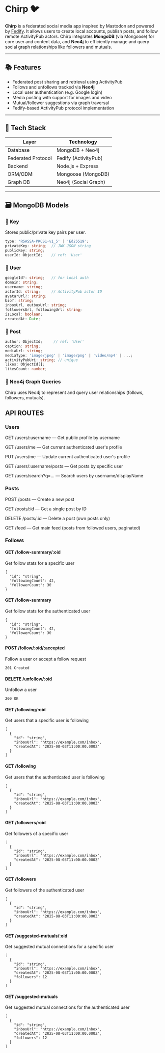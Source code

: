 # Chirp 🐦

**Chirp** is a federated social media app inspired by Mastodon and powered by [Fedify](https://github.com/modern-activitypub/fedify). It allows users to create local accounts, publish posts, and follow remote ActivityPub actors. Chirp integrates **MongoDB** (via Mongoose) for core user and content data, and **Neo4j** to efficiently manage and query social graph relationships like followers and mutuals.

---

## 📚 Features

- Federated post sharing and retrieval using ActivityPub
- Follows and unfollows tracked via **Neo4j**
- Local user authentication (e.g. Google login)
- Media posting with support for images and video
- Mutual/follower suggestions via graph traversal
- Fedify-based ActivityPub protocol implementation

---

## 🧱 Tech Stack

| Layer              | Technology                  |
|--------------------|------------------------------|
| Database           | MongoDB + Neo4j              |
| Federated Protocol | Fedify (ActivityPub)         |
| Backend            | Node.js + Express            |
| ORM/ODM            | Mongoose (MongoDB)           |
| Graph DB           | Neo4j (Social Graph)         |

---

## 🗃️ MongoDB Models

### 🔐 Key

Stores public/private key pairs per user.

```ts
type: 'RSASSA-PKCS1-v1_5' | 'Ed25519';
privateKey: string;  // JWK JSON string
publicKey: string;
userId: ObjectId;    // ref: 'User'
```

### 🔐 User

```ts
googleId?: string;   // for local auth
domain: string;
username: string;
actorId: string;     // ActivityPub actor ID
avatarUrl?: string;
bio?: string;
inboxUrl, outboxUrl: string;
followersUrl, followingUrl: string;
isLocal: boolean;
createdAt: Date;
```

### 📝 Post

```ts
author: ObjectId;     // ref: 'User'
caption: string;
mediaUrl: string;
mediaType: 'image/jpeg' | 'image/png' | 'video/mp4' | ...;
activityPubUri: string; // unique
likes: ObjectId[];
likesCount: number;
```

### 🔗 Neo4j Graph Queries

Chirp uses Neo4j to represent and query user relationships (follows, followers, mutuals).

## API ROUTES

### Users
GET /users/:username — Get public profile by username

GET /users/me — Get current authenticated user's profile

PUT /users/me — Update current authenticated user's profile

GET /users/:username/posts — Get posts by specific user

GET /users/search?q=... — Search users by username/displayName

### Posts
POST /posts — Create a new post

GET /posts/:id — Get a single post by ID

DELETE /posts/:id — Delete a post (own posts only)

GET /feed — Get main feed (posts from followed users, paginated)

### Follows
#### GET /follow-summary/:oid
Get follow stats for a specific user
```
{
  "id": "string",
  "followingCount": 42,
  "followerCount": 30
}
```

#### GET /follow-summary
Get follow stats for the authenticated user

```
{
  "id": "string",
  "followingCount": 42,
  "followerCount": 30
}
```

#### POST /follow/:oid/:accepted
Follow a user or accept a follow request

```
201 Created
```

#### DELETE /unfollow/:oid
Unfollow a user

```
200 OK
```

#### GET /following/:oid
Get users that a specific user is following

```
[
  {
    "id": "string",
    "inboxUrl": "https://example.com/inbox",
    "createdAt": "2025-08-03T11:00:00.000Z"
  }
]
```

#### GET /following
Get users that the authenticated user is following

```
[
  {
    "id": "string",
    "inboxUrl": "https://example.com/inbox",
    "createdAt": "2025-08-03T11:00:00.000Z"
  }
]
```

#### GET /followers/:oid
Get followers of a specific user

```
[
  {
    "id": "string",
    "inboxUrl": "https://example.com/inbox",
    "createdAt": "2025-08-03T11:00:00.000Z"
  }
]
```

#### GET /followers
Get followers of the authenticated user

```
[
  {
    "id": "string",
    "inboxUrl": "https://example.com/inbox",
    "createdAt": "2025-08-03T11:00:00.000Z"
  }
]
```

#### GET /suggested-mutuals/:oid
Get suggested mutual connections for a specific user

```
[
  {
    "id": "string",
    "inboxUrl": "https://example.com/inbox",
    "createdAt": "2025-08-03T11:00:00.000Z",
    "followers": 12
  }
]
```

#### GET /suggested-mutuals
Get suggested mutual connections for the authenticated user

```
[
  {
    "id": "string",
    "inboxUrl": "https://example.com/inbox",
    "createdAt": "2025-08-03T11:00:00.000Z",
    "followers": 12
  }
]
```